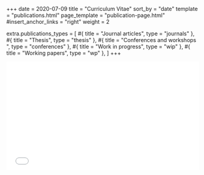 +++
date = 2020-07-09
title = "Curriculum Vitae"
sort_by = "date"
template = "publications.html"
page_template = "publication-page.html"
#insert_anchor_links = "right"
weight = 2

extra.publications_types = [
  #{ title = "Journal articles", type = "journals" },
  #{ title = "Thesis", type = "thesis" },
  #{ title = "Conferences and workshops ", type = "conferences" },
  #{ title = "Work in progress", type = "wip" },
  #{ title = "Working papers", type = "wp" },
]
+++

<div style="overflow: auto; padding-top: 56.25%; position: relative; -webkit-overflow-scrolling: touch;">
  <iframe src="/CV/CV_Gambuli.pdf" frameborder="0" style="position: absolute; top: 0; left: 0; width: 100%; height: 100%;"></iframe>
</div>

